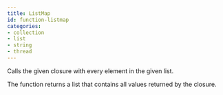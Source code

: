 ```yaml
---
title: ListMap
id: function-listmap
categories:
- collection
- list
- string
- thread
---
```


Calls the given closure with every element in the given list.

The function returns a list that contains all values returned by the closure.
